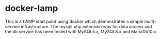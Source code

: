 # docker-lamp
This is a LAMP start point using docker which demonstrates a simple multi-service infrastructure. The mysqli php extension was for data access and the db service has been tested with MySQL5.x, MySQL8.x and MariaDb10.x
